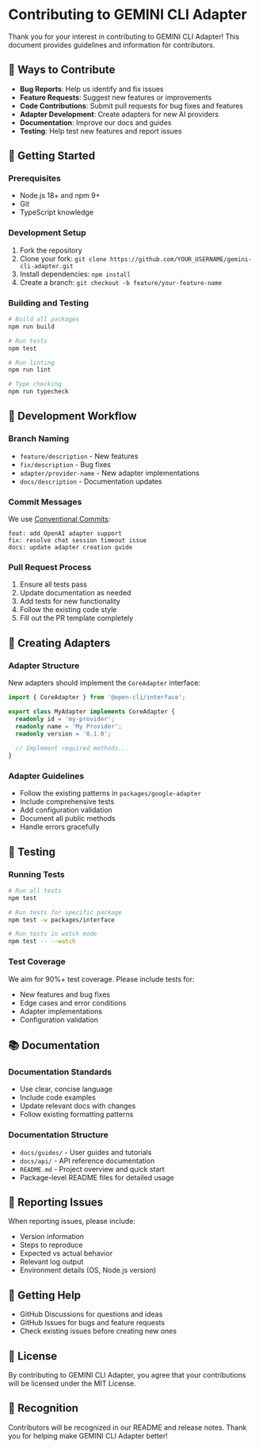 # Contributing to GEMINI CLI Adapter

Thank you for your interest in contributing to GEMINI CLI Adapter! This document provides guidelines and information for contributors.

## 🌟 Ways to Contribute

- **Bug Reports**: Help us identify and fix issues
- **Feature Requests**: Suggest new features or improvements
- **Code Contributions**: Submit pull requests for bug fixes and features
- **Adapter Development**: Create adapters for new AI providers
- **Documentation**: Improve our docs and guides
- **Testing**: Help test new features and report issues

## 🚀 Getting Started

### Prerequisites

- Node.js 18+ and npm 9+
- Git
- TypeScript knowledge

### Development Setup

1. Fork the repository
2. Clone your fork: `git clone https://github.com/YOUR_USERNAME/gemini-cli-adapter.git`
3. Install dependencies: `npm install`
4. Create a branch: `git checkout -b feature/your-feature-name`

### Building and Testing

```bash
# Build all packages
npm run build

# Run tests
npm test

# Run linting
npm run lint

# Type checking
npm run typecheck
```

## 📝 Development Workflow

### Branch Naming

- `feature/description` - New features
- `fix/description` - Bug fixes
- `adapter/provider-name` - New adapter implementations
- `docs/description` - Documentation updates

### Commit Messages

We use [Conventional Commits](https://conventionalcommits.org/):

```
feat: add OpenAI adapter support
fix: resolve chat session timeout issue
docs: update adapter creation guide
```

### Pull Request Process

1. Ensure all tests pass
2. Update documentation as needed
3. Add tests for new functionality
4. Follow the existing code style
5. Fill out the PR template completely

## 🔌 Creating Adapters

### Adapter Structure

New adapters should implement the `CoreAdapter` interface:

```typescript
import { CoreAdapter } from '@open-cli/interface';

export class MyAdapter implements CoreAdapter {
  readonly id = 'my-provider';
  readonly name = 'My Provider';
  readonly version = '0.1.0';
  
  // Implement required methods...
}
```

### Adapter Guidelines

- Follow the existing patterns in `packages/google-adapter`
- Include comprehensive tests
- Add configuration validation
- Document all public methods
- Handle errors gracefully

## 🧪 Testing

### Running Tests

```bash
# Run all tests
npm test

# Run tests for specific package
npm test -w packages/interface

# Run tests in watch mode
npm test -- --watch
```

### Test Coverage

We aim for 90%+ test coverage. Please include tests for:

- New features and bug fixes
- Edge cases and error conditions
- Adapter implementations
- Configuration validation

## 📚 Documentation

### Documentation Standards

- Use clear, concise language
- Include code examples
- Update relevant docs with changes
- Follow existing formatting patterns

### Documentation Structure

- `docs/guides/` - User guides and tutorials
- `docs/api/` - API reference documentation
- `README.md` - Project overview and quick start
- Package-level README files for detailed usage

## 🐛 Reporting Issues

When reporting issues, please include:

- Version information
- Steps to reproduce
- Expected vs actual behavior
- Relevant log output
- Environment details (OS, Node.js version)

## 💬 Getting Help

- GitHub Discussions for questions and ideas
- GitHub Issues for bugs and feature requests
- Check existing issues before creating new ones

## 📄 License

By contributing to GEMINI CLI Adapter, you agree that your contributions will be licensed under the MIT License.

## 🎉 Recognition

Contributors will be recognized in our README and release notes. Thank you for helping make GEMINI CLI Adapter better!
